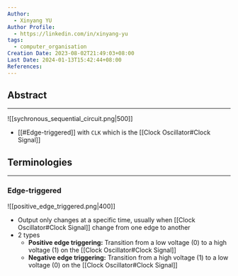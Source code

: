 ```yaml
---
Author:
  - Xinyang YU
Author Profile:
  - https://linkedin.com/in/xinyang-yu
tags:
  - computer_organisation
Creation Date: 2023-08-02T21:49:03+08:00
Last Date: 2024-01-13T15:42:44+08:00
References: 
---
```

## Abstract
---
![[sychronous_sequential_circuit.png|500]]

- [[#Edge-triggered]] with `CLK` which is the [[Clock Oscillator#Clock Signal]]







## Terminologies 
---
### Edge-triggered

![[positive_edge_triggered.png|400]]

- Output only changes at a specific time, usually when [[Clock Oscillator#Clock Signal]] change from one edge to another
- 2 types
	- **Positive edge triggering:** Transition from a low voltage (0) to a high voltage (1) on the [[Clock Oscillator#Clock Signal]]
	- **Negative edge triggering:** Transition from a high voltage (1) to a low voltage (0) on the [[Clock Oscillator#Clock Signal]]
